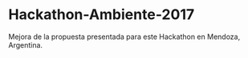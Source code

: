 # Hackathon-Ambiente-2017
Mejora de la propuesta presentada para este Hackathon en Mendoza, Argentina.
